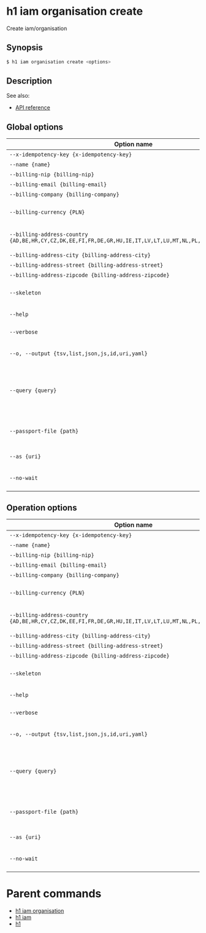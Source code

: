 
# h1 iam organisation create

Create iam/organisation

## Synopsis

```bash
$ h1 iam organisation create <options>
```

## Description

See also:

* [API reference](https://api.hyperone.com/v2/docs#operation/iam_organisation_create)

## Global options

| Option name                                                                                                     | Description                                                                                    |
| --------------------------------------------------------------------------------------------------------------- | ---------------------------------------------------------------------------------------------- |
| ```--x-idempotency-key {x-idempotency-key}```                                                                   | Idempotency key                                                                                |
| ```--name {name}```                                                                                             | Organisation name                                                                              |
| ```--billing-nip {billing-nip}```                                                                               | Billing nip                                                                                    |
| ```--billing-email {billing-email}```                                                                           | Billing email                                                                                  |
| ```--billing-company {billing-company}```                                                                       | Billing company                                                                                |
| ```--billing-currency {PLN}```                                                                                  | Billing currency. Defaults is PLN. Default value is PLN                                        |
| ```--billing-address-country {AD,BE,HR,CY,CZ,DK,EE,FI,FR,DE,GR,HU,IE,IT,LV,LT,LU,MT,NL,PL,PT,RO,SK,SI,ES,GB}``` | Address country. Defaults is PL. Default value is PL                                           |
| ```--billing-address-city {billing-address-city}```                                                             | Address city                                                                                   |
| ```--billing-address-street {billing-address-street}```                                                         | Address street                                                                                 |
| ```--billing-address-zipcode {billing-address-zipcode}```                                                       | Address zipcode                                                                                |
| ```--skeleton```                                                                                                | Display intermediary representation of operation                                               |
| ```--help```                                                                                                    | Show help message and exit.                                                                    |
| ```--verbose```                                                                                                 | Make the operation more talkative.                                                             |
| ```--o, --output {tsv,list,json,js,id,uri,yaml}```                                                              | Specify output format of command. Default value is yaml                                        |
| ```--query {query}```                                                                                           | JMESPath query string. Default value is [].\{id:id, name:name, state:state, flavour:flavour\}  |
| ```--passport-file {path}```                                                                                    | Passport file. Default value is ```~/.h1/passport.json```, if available.                       |
| ```--as {uri}```                                                                                                | Act as another actor eg. service account                                                       |
| ```--no-wait```                                                                                                 | In case of queued event do not wait for completion                                             |

## Operation options

| Option name                                                                                                     | Description                                                                                    |
| --------------------------------------------------------------------------------------------------------------- | ---------------------------------------------------------------------------------------------- |
| ```--x-idempotency-key {x-idempotency-key}```                                                                   | Idempotency key                                                                                |
| ```--name {name}```                                                                                             | Organisation name                                                                              |
| ```--billing-nip {billing-nip}```                                                                               | Billing nip                                                                                    |
| ```--billing-email {billing-email}```                                                                           | Billing email                                                                                  |
| ```--billing-company {billing-company}```                                                                       | Billing company                                                                                |
| ```--billing-currency {PLN}```                                                                                  | Billing currency. Defaults is PLN. Default value is PLN                                        |
| ```--billing-address-country {AD,BE,HR,CY,CZ,DK,EE,FI,FR,DE,GR,HU,IE,IT,LV,LT,LU,MT,NL,PL,PT,RO,SK,SI,ES,GB}``` | Address country. Defaults is PL. Default value is PL                                           |
| ```--billing-address-city {billing-address-city}```                                                             | Address city                                                                                   |
| ```--billing-address-street {billing-address-street}```                                                         | Address street                                                                                 |
| ```--billing-address-zipcode {billing-address-zipcode}```                                                       | Address zipcode                                                                                |
| ```--skeleton```                                                                                                | Display intermediary representation of operation                                               |
| ```--help```                                                                                                    | Show help message and exit.                                                                    |
| ```--verbose```                                                                                                 | Make the operation more talkative.                                                             |
| ```--o, --output {tsv,list,json,js,id,uri,yaml}```                                                              | Specify output format of command. Default value is yaml                                        |
| ```--query {query}```                                                                                           | JMESPath query string. Default value is [].\{id:id, name:name, state:state, flavour:flavour\}  |
| ```--passport-file {path}```                                                                                    | Passport file. Default value is ```~/.h1/passport.json```, if available.                       |
| ```--as {uri}```                                                                                                | Act as another actor eg. service account                                                       |
| ```--no-wait```                                                                                                 | In case of queued event do not wait for completion                                             |

# Parent commands

* [h1 iam organisation](./../README.md)
* [h1 iam](./../../README.md)
* [h1](./../../../README.md)
